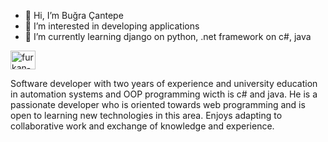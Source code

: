 - 👋 Hi, I’m Buğra Çantepe
- 👀 I’m interested in developing applications 
- 🌱 I’m currently learning django on python, .net framework on c#, java

<a href="https://www.linkedin.com/in/bugra-cantepe/" target="blank"><img align="center" src="https://raw.githubusercontent.com/rahuldkjain/github-profile-readme-generator/master/src/images/icons/Social/linked-in-alt.svg" alt="furkan-can-altunbaş/" height="30" width="40" /></a>

Software developer with two years of experience and university education in automation systems and OOP programming wicth is c# and java. He is a passionate developer who is oriented towards web programming and is open to learning new technologies in this area. Enjoys adapting to collaborative work and exchange of knowledge and experience.
